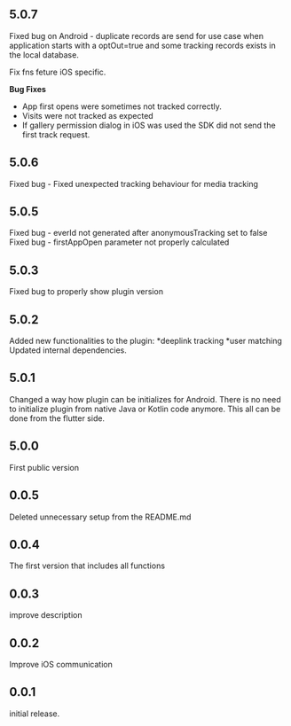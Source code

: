 ## 5.0.7
Fixed bug on Android - duplicate records are send for use case when application starts with a optOut=true and some tracking records exists in the local database.

Fix fns feture iOS specific.

**Bug Fixes**
* App first opens were sometimes not tracked correctly.
* Visits were not tracked as expected
* If gallery permission dialog in iOS was used the SDK did not send the first track request.


## 5.0.6

Fixed bug - Fixed unexpected tracking behaviour for media tracking

## 5.0.5

Fixed bug - everId not generated after anonymousTracking set to false
Fixed bug - firstAppOpen parameter not properly calculated

## 5.0.3

Fixed bug to properly show plugin version

## 5.0.2

Added new functionalities to the plugin:
*deeplink tracking
*user matching
Updated internal dependencies.

## 5.0.1

Changed a way how plugin can be initializes for Android. There is no need to initialize plugin from native Java or Kotlin code anymore. This all can be done from the flutter side.

## 5.0.0

First public version

## 0.0.5

Deleted unnecessary setup from the README.md

## 0.0.4

The first version that includes all functions

## 0.0.3

improve description

## 0.0.2

Improve iOS communication

## 0.0.1

initial release.
